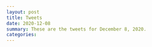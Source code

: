 ```yaml
---
layout: post
title: Tweets
date: 2020-12-08
summary: These are the tweets for December 8, 2020.
categories:
---
```


